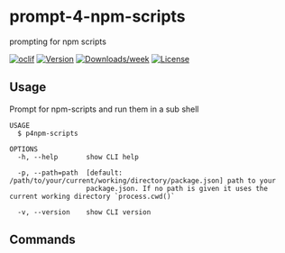 # prompt-4-npm-scripts

prompting for npm scripts  

[![oclif](https://img.shields.io/badge/cli-oclif-brightgreen.svg)](https://oclif.io) [![Version](https://img.shields.io/npm/v/prompt-4-npm-scripts.svg)](https://npmjs.org/package/prompt-4-npm-scripts) [![Downloads/week](https://img.shields.io/npm/dw/prompt-4-npm-scripts.svg)](https://npmjs.org/package/prompt-4-npm-scripts) [![License](https://img.shields.io/npm/l/prompt-4-npm-scripts.svg)](https://github.com/fabianmoronzirfas/prompt-4-npm-scripts/blob/master/package.json)

<!-- toc -->

## Usage

Prompt for npm-scripts and run them in a sub shell

```shell
USAGE
  $ p4npm-scripts

OPTIONS
  -h, --help       show CLI help

  -p, --path=path  [default: /path/to/your/current/working/directory/package.json] path to your
                   package.json. If no path is given it uses the current working directory `process.cwd()`

  -v, --version    show CLI version
```

## Commands

<!-- commands -->
